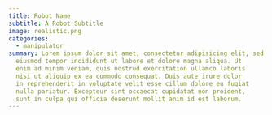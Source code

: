 ```yaml
---
title: Robot Name
subtitle: A Robot Subtitle
image: realistic.png
categories:
  - manipulator
summary: Lorem ipsum dolor sit amet, consectetur adipisicing elit, sed do
  eiusmod tempor incididunt ut labore et dolore magna aliqua. Ut
  enim ad minim veniam, quis nostrud exercitation ullamco laboris
  nisi ut aliquip ex ea commodo consequat. Duis aute irure dolor
  in reprehenderit in voluptate velit esse cillum dolore eu fugiat
  nulla pariatur. Excepteur sint occaecat cupidatat non proident,
  sunt in culpa qui officia deserunt mollit anim id est laborum.
---
```

